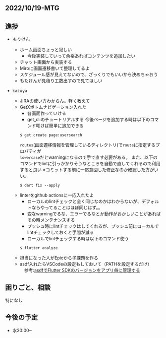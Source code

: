 ## 2022/10/19-MTG
## 進捗

- もりけん
  - ホーム画面ちょっと寂しい
    - 今後実装していって余裕あればコンテンツを追加したい
  - チャット画面から実装する
  - Miroに画面遷移書いて整理してるよ
  - スケジュール感が見えてないので、ざっくりでもいいから決めちゃおう
   - もたけんが見積り工数出すので見てほしい
    
- kazuya
    - JIRAの使い方わからん。軽く教えて
    - GetXボトムナビゲーション入れた
        - 各画面作っていける
        - get_cliのチュートリアルする
        今後ページを追加する時は以下のコマンド叩けば簡単に追加できる
        ```
        $ get create page:usersearch
        ```
        `routes`(画面遷移情報を管理しているディレクトリ)で`route`に指定するプロパティが  
        `lowercase`だとwarningになるので手で直す必要がある。
        また、以下のコマンドでlintに引っかかりそうなところを自動で直してくれるので利用すると良い
        ※コミットする前に一応意図した修正なのか確認した方がいい。
        ```
        $ dart fix --apply
        ```
    - linterをgithub actionsに一応入れたよ
      - ローカルのlintチェックと全く同じなのかはわからないが、デフォルトならやってることはほぼ同じはず。。
      - 変なwarningでるな、エラーでるなとか動作がおかしいことがあればその時メンテナンスする
      - プッシュ時にlintチェックはしてくれるが、プッシュ前にローカルでlintチェックしておくと手間が減る
      - ローカルでlintチェックする時は以下のコマンド使う
      ```
      $ flutter analyze
      ```
    - 担当になった人がEpicから子課題を作る
    - asdf入れたらVSCodeの設定もしておいて（PATHを設定するだけ）
    　参考:[asdfでFlutter SDKのバージョンをアプリ毎に管理する](https://zenn.dev/riscait/articles/asdf-flutter)

## 困りごと、相談

特になし

## 今後の予定

- 水20:00~
